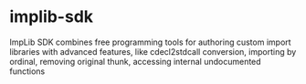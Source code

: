 # implib-sdk
ImpLib SDK combines free programming tools for authoring custom import libraries with advanced features, like cdecl2stdcall conversion, importing by ordinal, removing original thunk, accessing internal undocumented functions
